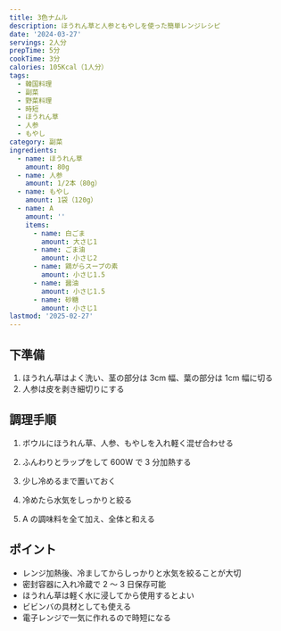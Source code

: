 ```yaml
---
title: 3色ナムル
description: ほうれん草と人参ともやしを使った簡単レンジレシピ
date: '2024-03-27'
servings: 2人分
prepTime: 5分
cookTime: 3分
calories: 105Kcal（1人分）
tags:
  - 韓国料理
  - 副菜
  - 野菜料理
  - 時短
  - ほうれん草
  - 人参
  - もやし
category: 副菜
ingredients:
  - name: ほうれん草
    amount: 80g
  - name: 人参
    amount: 1/2本（80g）
  - name: もやし
    amount: 1袋（120g）
  - name: A
    amount: ''
    items:
      - name: 白ごま
        amount: 大さじ1
      - name: ごま油
        amount: 小さじ2
      - name: 鶏がらスープの素
        amount: 小さじ1.5
      - name: 醤油
        amount: 小さじ1.5
      - name: 砂糖
        amount: 小さじ1
lastmod: '2025-02-27'
---
```


## 下準備

1. ほうれん草はよく洗い、茎の部分は 3cm 幅、葉の部分は 1cm 幅に切る
2. 人参は皮を剥き細切りにする

## 調理手順

1. ボウルにほうれん草、人参、もやしを入れ軽く混ぜ合わせる

2. ふんわりとラップをして 600W で 3 分加熱する

3. 少し冷めるまで置いておく

4. 冷めたら水気をしっかりと絞る

5. A の調味料を全て加え、全体と和える

## ポイント

- レンジ加熱後、冷ましてからしっかりと水気を絞ることが大切
- 密封容器に入れ冷蔵で 2 ～ 3 日保存可能
- ほうれん草は軽く水に浸してから使用するとよい
- ビビンバの具材としても使える
- 電子レンジで一気に作れるので時短になる

